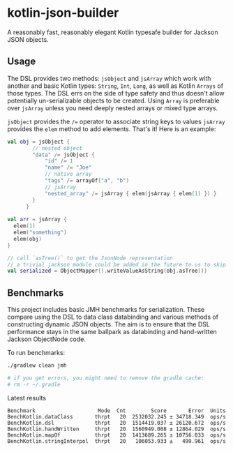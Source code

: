 # kotlin-json-builder

A reasonably fast, reasonably elegant Kotlin typesafe builder for Jackson JSON objects.

## Usage

The DSL provides two methods: `jsObject` and `jsArray` which work with another and basic Kotlin types:
`String`, `Int`, `Long`, as well as Kotlin `Arrays` of those types. The DSL errs on the side of type
 safety and thus doesn't allow potentially un-serializable objects to be created.
 Using `Array` is preferable over `jsArray` unless you need deeply nested arrays
 or mixed type arrays.

`jsObject` provides the `/=` operator to associate string keys to values
`jsArray` provides the `elem` method to add elements. That's it! Here is an example:

```kotlin
val obj = jsObject {
        // nested object
        "data" /= jsObject {
            "id" /= 1
            "name" /= "Joe"
            // native array
            "tags" /= arrayOf("a", "b")
            // jsArray
            "nested_array" /= jsArray { elem(jsArray { elem(1) }) }
        }
      }
 
val arr = jsArray {
  elem(1)
  elem("something")
  elem(obj)
} 

// call `asTree()` to get the JsonNode representation
// a trivial jackson module could be added in the future to us to skip this
val serialized = ObjectMapper().writeValueAsString(obj.asTree())
```


## Benchmarks

This project includes basic JMH benchmarks for serialization.
These compare using the DSL to data class databinding and various methods of
constructing dynamic JSON objects. The aim is to ensure that the DSL performance stays in
the same ballpark as databinding and hand-written Jackson ObjectNode code. 


To run benchmarks:
```bash
./gradlew clean jmh

# if you get errors, you might need to remove the gradle cache:
# rm -r ~/.gradle
```

Latest results
```
Benchmark                    Mode  Cnt        Score       Error  Units
BenchKotlin.dataClass       thrpt   20  2532032.245 ± 34718.349  ops/s
BenchKotlin.dsl             thrpt   20  1514419.037 ± 26120.672  ops/s
BenchKotlin.handWritten     thrpt   20  1560949.008 ± 12864.029  ops/s
BenchKotlin.mapOf           thrpt   20  1413689.265 ± 10756.033  ops/s
BenchKotlin.stringInterpol  thrpt   20   106053.933 ±   499.961  ops/s
```